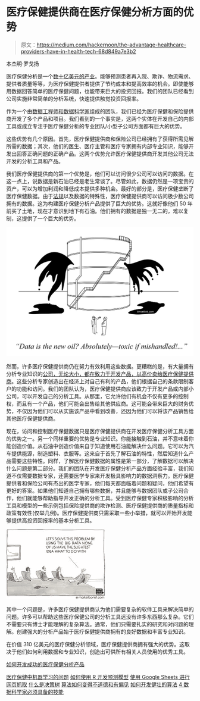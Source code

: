 # 医疗保健提供商在医疗保健分析方面的优势

> 原文：<https://medium.com/hackernoon/the-advantage-healthcare-providers-have-in-health-tech-68d849a7e3b2>

本杰明·罗戈扬

医疗保健分析是一个[数十亿美元的产业](https://www.healthcarefinancenews.com/news/healthcare-analytics-market-hit-31-billion-2022)。能够预测患者再入院、欺诈、物流需求、提供者质量等等，为医疗保健提供者提供了节约成本和提高效率的机会。即使能够用数据回答简单的医疗保健问题，也能带来巨大的投资回报。我们的团队已经看到公司实施非常简单的分析系统，快速提供触觉投资回报率。

作为一个由[数据工程师和数据科学家](http://www.acheronanalytics.com/who-we-are.html)组成的团队，我们已经为医疗保健和保险提供商开发了多个产品和项目。我们看到的一个事实是，这两个实体在开发自己的内部工具或成立专注于医疗保健分析的专业团队/小型子公司方面都有巨大的优势。

这些优势有几个原因。首先，医疗保健提供商和保险公司已经拥有了获得所需见解所需的数据；其次，他们的医生、医疗主管和医疗专家拥有内部专业知识，能够开发出回答正确问题的正确产品。这两个优势允许医疗保健提供商开发其他公司无法开发的分析工具和产品。

我们医疗保健提供商的第一个优势是，他们可以访问很少公司可以访问的数据。在这一点上，说数据是新石油已经是老生常谈了。尽管如此，数据仍然是一项宝贵的资产，可以为增加利润和降低成本提供多种机会。最好的部分是，医疗保健垄断了医疗保健数据。由于[法规](https://www.hhs.gov/hipaa/index.html)以及数据的特殊性，医疗保健提供商可以访问极少数公司拥有的数据。这为构建医疗保健分析产品提供了巨大的优势。这就好像他们 50 年前买了土地，现在才意识到地下有石油。他们拥有的数据是独一无二的，难以复制，这提供了一个巨大的优势。

![](img/fa2fe7161dc3654474efeb908a751eea.png)

然而，许多医疗保健提供商仍在努力有效利用这些数据。更糟糕的是，有大量拥有分析专业知识的[公司，无论大小，都在致力于开发产品，以高价卖给医疗保健提供商](https://healthitanalytics.com/news/top-10-disruptive-companies-to-watch-in-the-healthcare-space)。这些分析专家创造出在经济上对自己有利的产品，他们根据自己的条款限制客户的功能和访问。我们的团队认为，医疗保健提供商应该致力于开发产品或内部小公司，可以开发自己的分析工具。从那里，它允许他们有机会不仅有更多的控制权，而且有一个产品，他们可能会出售给其他供应商。这可能会带来巨大的财务优势，不仅因为他们可以从实施该产品中看到改善，还因为他们可以将该产品销售给其他医疗保健提供商。

现在，访问和控制医疗保健数据只是医疗保健提供商在开发医疗保健分析工具方面的优势之一。另一个同样重要的优势是专业知识。你能接触到石油，并不意味着你能创造价值。从石油中创造价值来自于知道使用石油能解决什么问题。它可以为汽车提供能源，制造塑料、衣服等。这来自于首先了解石油的特性，然后知道什么产品需要这些特性。同样，了解医疗保健数据的属性是第一部分，了解数据可以解决什么问题是第二部分。我们的团队在开发医疗保健分析产品方面经验丰富，我们知道不仅需要数据专家，还需要医学专家来开发极具影响力的数据洞察力。医疗保健提供者和保险公司有杰出的医学专家，他们每天都面临着问题和疑问，他们希望有更好的答案。如果他们知道自己拥有哪些数据，并且能够与数据团队或子公司合作，他们就能够帮助指导开发正确的分析工具。受到医疗保健专家积极影响的分析工具和模型的一些示例包括保险提供商的欺诈检测、医疗保健提供商的质量指标和政策有效性(仅举几例)。医疗保健提供商只需采取一些小举措，就可以开始开发能够提供高投资回报率的基本分析工具。

![](img/18cdf4a2609025a003905d35c3127a65.png)

其中一个问题是，许多医疗保健提供商认为他们需要复杂的软件工具来解决简单的问题。许多可以帮助这些医疗保健公司的分析工具远没有许多东西那么复杂。它们不需要只有博士才能理解的复杂算法。通常，他们只需要扎实的研究和对问题的理解。创建强大的分析产品始于医疗保健提供商拥有的良好数据和丰富专业知识。

在价值 310 亿美元的医疗保健分析领域，医疗保健提供商拥有强大的优势。这取决于他们如何利用数据和专业知识，创造出可供所有相关人员使用的优秀工具。

[如何开发成功的医疗保健分析产品](http://www.acheronanalytics.com/acheron-blog/the-problem-with-machine-learning-in-healthcare)

[医疗保健中机器学习的问题](https://hackernoon.com/the-problem-with-machine-learning-in-healthcare-406c97cb311)
[如何使用 R 开发预测模型](https://www.youtube.com/watch?v=8cKeAH2aGVI&t=6s)
[使用 Google Sheets 进行网页抓取](https://hackernoon.com/web-scraping-with-google-sheets-20d0dce323cc?source=activity---post_recommended_rollup)
[什么是决策树](http://www.acheronanalytics.com/acheron-blog/brilliant-explanation-of-a-decision-tree-algorithms) [算法如何变得不道德和有偏见](http://www.acheronanalytics.com/acheron-blog/how-do-machines-learn-bias-data-science)
[如何开发健壮的算法](/@SeattleDataGuy/how-to-develop-a-robust-algorithm-c38e08f32201)
[4 数据科学家必须具备的技能](https://www.theseattledataguy.com/4-skills-data-scientist-must-have/)